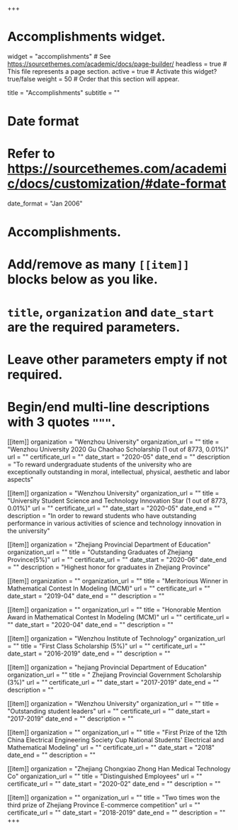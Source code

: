 +++
# Accomplishments widget.
widget = "accomplishments"  # See https://sourcethemes.com/academic/docs/page-builder/
headless = true  # This file represents a page section.
active = true  # Activate this widget? true/false
weight = 50  # Order that this section will appear.

title = "Accomplish&shy;ments"
subtitle = ""

# Date format
#   Refer to https://sourcethemes.com/academic/docs/customization/#date-format
date_format = "Jan 2006"

# Accomplishments.
#   Add/remove as many `[[item]]` blocks below as you like.
#   `title`, `organization` and `date_start` are the required parameters.
#   Leave other parameters empty if not required.
#   Begin/end multi-line descriptions with 3 quotes `"""`.

[[item]]
  organization = "Wenzhou University"
  organization_url = ""
  title = "Wenzhou University 2020 Gu Chaohao Scholarship (1 out of 8773, 0.01%)"
  url = ""
  certificate_url = ""
  date_start = "2020-05"
  date_end = ""
  description = "To reward undergraduate students of the university who are exceptionally outstanding in moral, intellectual, physical, aesthetic and labor aspects"

[[item]]
  organization = "Wenzhou University"
  organization_url = ""
  title = "University Student Science and Technology Innovation Star (1 out of 8773, 0.01%)"
  url = ""
  certificate_url = ""
  date_start = "2020-05"
  date_end = ""
  description = "In order to reward students who have outstanding performance in various activities of science and technology innovation in the university"

[[item]]
  organization = "Zhejiang Provincial Department of Education"
  organization_url = ""
  title = "Outstanding Graduates of Zhejiang Province(5%)"
  url = ""
  certificate_url = ""
  date_start = "2020-06"
  date_end = ""
  description = "Highest honor for graduates in Zhejiang Province"

[[item]]
  organization = ""
  organization_url = ""
  title = "Meritorious Winner in Mathematical Contest In Modeling (MCM)"
  url = ""
  certificate_url = ""
  date_start = "2019-04"
  date_end = ""
  description = ""

[[item]]
  organization = ""
  organization_url = ""
  title = "Honorable Mention Award in Mathematical Contest In Modeling (MCM)"
  url = ""
  certificate_url = ""
  date_start = "2020-04"
  date_end = ""
  description = ""


[[item]]
  organization = "Wenzhou Institute of Technology"
  organization_url = ""
  title = "First Class Scholarship (5%)"
  url = ""
  certificate_url = ""
  date_start = "2016-2019"
  date_end = ""
  description = ""  

[[item]]
  organization = "hejiang Provincial Department of Education"
  organization_url = ""
  title = " Zhejiang Provincial Government Scholarship (3%)"
  url = ""
  certificate_url = ""
  date_start = "2017-2019"
  date_end = ""
  description = ""

[[item]]
  organization = "Wenzhou University"
  organization_url = ""
  title = "Outstanding student leaders"
  url = ""
  certificate_url = ""
  date_start = "2017-2019"
  date_end = ""
  description = ""


[[item]]
  organization = ""
  organization_url = ""
  title = "First Prize of the 12th China Electrical Engineering Society Cup National Students' Electrical and Mathematical Modeling"
  url = ""
  certificate_url = ""
  date_start = "2018"
  date_end = ""
  description = ""  



[[item]]
  organization = "Zhejiang Chongxiao Zhong Han Medical Technology Co"
  organization_url = ""
  title = "Distinguished Employees"
  url = ""
  certificate_url = ""
  date_start = "2020-02"
  date_end = ""
  description = ""


[[item]]
  organization = ""
  organization_url = ""
  title = "Two times won the third prize of Zhejiang Province E-commerce competition"
  url = ""
  certificate_url = ""
  date_start = "2018-2019"
  date_end = ""
  description = ""    
+++
